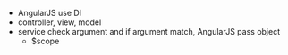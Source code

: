 - AngularJS use DI
- controller, view, model
- service check argument and if argument match, AngularJS pass object
  - $scope
